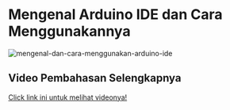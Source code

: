 # Mengenal Arduino IDE dan Cara Menggunakannya
![mengenal-dan-cara-menggunakan-arduino-ide](https://user-images.githubusercontent.com/11900221/232998187-ba712bf4-b48d-41fb-b56b-be60b018de7e.jpg)

## Video Pembahasan Selengkapnya
[Click link ini untuk melihat videonya!](https://www.youtube.com/watch?v=VWO3xdaD6vs&list=PLy3VBpgdBFy6QVOCj-ix_WwMahYYBEswy&index=3)
